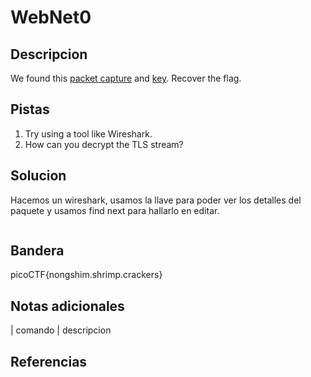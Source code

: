 
# WebNet0

## Descripcion

We found this [packet capture](https://jupiter.challenges.picoctf.org/static/0c84d3636dd088d9fe4efd5d0d869a06/capture.pcap) and [key](https://jupiter.challenges.picoctf.org/static/0c84d3636dd088d9fe4efd5d0d869a06/picopico.key). Recover the flag.

## Pistas
1. Try using a tool like Wireshark.
2. How can you decrypt the TLS stream?
## Solucion
Hacemos un wireshark, usamos la llave para poder ver los detalles del paquete y usamos find next para hallarlo en editar.
```bash()
```

## Bandera

picoCTF{nongshim.shrimp.crackers}



## Notas adicionales

| comando | descripcion

## Referencias
